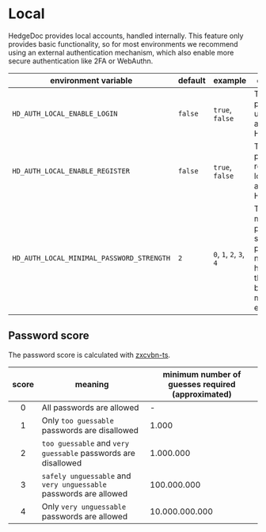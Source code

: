 # Local

HedgeDoc provides local accounts, handled internally. This feature only provides basic
functionality, so for most environments we recommend using an external authentication mechanism,
which also enable more secure authentication like 2FA or WebAuthn.

| environment variable                      | default | example                 | description                                                                                         |
|-------------------------------------------|---------|-------------------------|-----------------------------------------------------------------------------------------------------|
| `HD_AUTH_LOCAL_ENABLE_LOGIN`              | `false` | `true`, `false`         | This makes it possible to use the local accounts in HedgeDoc.                                       |
| `HD_AUTH_LOCAL_ENABLE_REGISTER`           | `false` | `true`, `false`         | This makes it possible to register new local accounts in HedgeDoc.                                  |
| `HD_AUTH_LOCAL_MINIMAL_PASSWORD_STRENGTH` | `2`     | `0`, `1`, `2`, `3`, `4` | The minimum password score, that passwords need to have. See the table below for more explanations. |

## Password score

The password score is calculated with [zxcvbn-ts][zxcvbn-ts-score].

| score | meaning                                                           | minimum number of guesses required (approximated) |
|:-----:|-------------------------------------------------------------------|---------------------------------------------------|
|   0   | All passwords are allowed                                         | -                                                 |
|   1   | Only `too guessable` passwords are disallowed                     | 1.000                                             |
|   2   | `too guessable` and `very guessable` passwords are disallowed     | 1.000.000                                         |
|   3   | `safely unguessable` and `very unguessable` passwords are allowed | 100.000.000                                       |
|   4   | Only `very unguessable` passwords are allowed                     | 10.000.000.000                                    |

[zxcvbn-ts-score]: https://zxcvbn-ts.github.io/zxcvbn/guide/getting-started/#output
